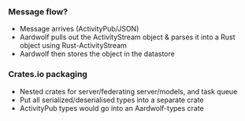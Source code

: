 ### Message flow?
- Message arrives (ActivityPub/JSON)
- Aardwolf pulls out the ActivityStream object & parses it into a Rust object using Rust-ActivityStream
- Aardwolf then stores the object in the datastore

### Crates.io packaging
- Nested crates for server/federating server/models, and task queue
- Put all serialized/deserialised types into a separate crate
- ActivityPub types would go into an Aardwolf-types crate
